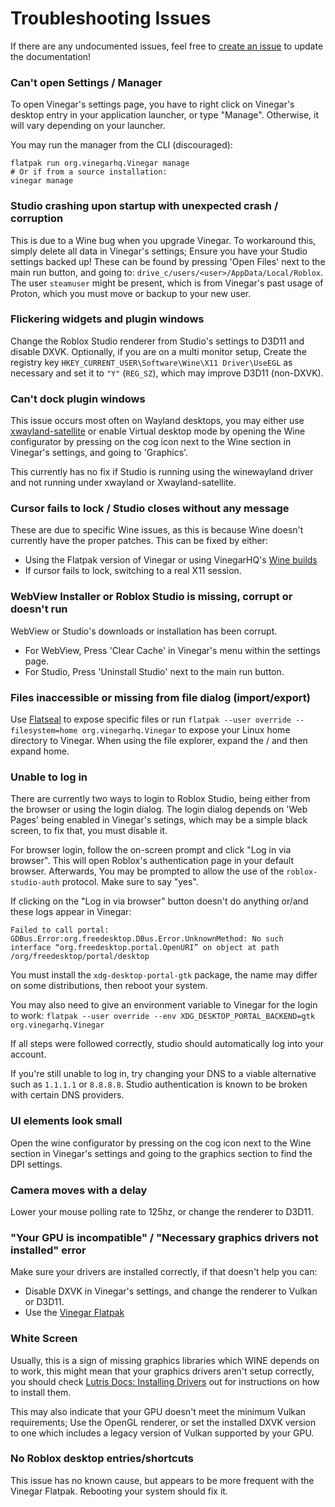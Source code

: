 # Troubleshooting Issues

If there are any undocumented issues, feel free to [create an issue](https://github.com/vinegarhq/vinegarhq.github.io/issues/new/choose) to update the documentation!

### Can't open Settings / Manager

To open Vinegar's settings page, you have to right click on Vinegar's desktop entry in your application launcher, or
type "Manage". Otherwise, it will vary depending on your launcher.

You may run the manager from the CLI (discouraged):
```
flatpak run org.vinegarhq.Vinegar manage
# Or if from a source installation:
vinegar manage
```

### Studio crashing upon startup with unexpected crash / corruption

This is due to a Wine bug when you upgrade Vinegar. To workaround this, simply delete all data in Vinegar's settings;
Ensure you have your Studio settings backed up! These can be found by pressing 'Open Files' next to the main run button, and going to:
`drive_c/users/<user>/AppData/Local/Roblox`. The user `steamuser` might be present, which is from Vinegar's past usage of Proton, which you must move or backup to your new user.

### Flickering widgets and plugin windows

Change the Roblox Studio renderer from Studio's settings to D3D11 and disable DXVK. Optionally, if you are on a multi monitor setup,
Create the registry key `HKEY_CURRENT_USER\Software\Wine\X11 Driver\UseEGL` as necessary and set it to `"Y"` (`REG_SZ`),
which may improve D3D11 (non-DXVK).

### Can't dock plugin windows

This issue occurs most often on Wayland desktops, you may either use [xwayland-satellite](https://github.com/Supreeeme/xwayland-satellite) 
or enable Virtual desktop mode by opening the Wine configurator by pressing on the cog icon next to the Wine section in Vinegar's settings,
and going to 'Graphics'.

This currently has no fix if Studio is running using the winewayland driver and not running under xwayland or Xwayland-satellite.

### Cursor fails to lock / Studio closes without any message

These are due to specific Wine issues, as this is because Wine doesn't currently have the proper patches.
This can be fixed by either:

- Using the Flatpak version of Vinegar or using VinegarHQ's [Wine builds](https://github.com/vinegarhq/wine-builds)
- If cursor fails to lock, switching to a real X11 session.

### WebView Installer or Roblox Studio is missing, corrupt or doesn't run

WebView or Studio's downloads or installation has been corrupt.
- For WebView, Press 'Clear Cache' in Vinegar's menu within the settings page.
- For Studio, Press 'Uninstall Studio' next to the main run button.

### Files inaccessible or missing from file dialog (import/export)

Use [Flatseal](https://flathub.org/en/apps/com.github.tchx84.Flatseal) to expose specific files or
run `flatpak --user override --filesystem=home org.vinegarhq.Vinegar` to expose your Linux home directory to Vinegar.
When using the file explorer, expand the / and then expand home.

### Unable to log in

There are currently two ways to login to Roblox Studio, being either from the browser or using the login dialog.
The login dialog depends on 'Web Pages' being enabled in Vinegar's setings, which may be a simple black screen, to fix that, you must disable it.

For browser login, follow the on-screen prompt and click "Log in via browser".
This will open Roblox's authentication page in your default browser. Afterwards, You may be prompted to allow the use of the `roblox-studio-auth` protocol. Make sure to say "yes".

If clicking on the "Log in via browser" button doesn't do anything or/and these logs appear in Vinegar:
```
Failed to call portal: GDBus.Error:org.freedesktop.DBus.Error.UnknownMethod: No such interface “org.freedesktop.portal.OpenURI” on object at path /org/freedesktop/portal/desktop
```
You must install the `xdg-desktop-portal-gtk` package, the name may differ on some distributions, then reboot your system.

You may also need to give an environment variable to Vinegar for the login to work: `flatpak --user override --env XDG_DESKTOP_PORTAL_BACKEND=gtk org.vinegarhq.Vinegar`

If all steps were followed correctly, studio should automatically log into your account.

If you're still unable to log in, try changing your DNS to a viable alternative such as `1.1.1.1` or `8.8.8.8`. Studio authentication is known to be broken with certain DNS providers.

### UI elements look small

Open the wine configurator by pressing on the cog icon next to the Wine section in Vinegar's settings and going to the graphics section to find the DPI settings.

### Camera moves with a delay

Lower your mouse polling rate to 125hz, or change the renderer to D3D11.

### "Your GPU is incompatible" / "Necessary graphics drivers not installed" error

Make sure your drivers are installed correctly, if that doesn't help you can:

- Disable DXVK in Vinegar's settings, and change the renderer to Vulkan or D3D11.
- Use the [Vinegar Flatpak](Installation/guides/flatpak.html)

### White Screen

Usually, this is a sign of missing graphics libraries which WINE depends on to work, this might mean that your graphics drivers aren't setup correctly, you should check [Lutris Docs: Installing Drivers](https://github.com/lutris/docs/blob/master/InstallingDrivers.md) out for instructions on how to install them.

This may also indicate that your GPU doesn't meet the minimum Vulkan requirements; Use the OpenGL renderer, or set the installed DXVK version to one which includes a legacy version of Vulkan supported by your GPU.

### No Roblox desktop entries/shortcuts

This issue has no known cause, but appears to be more frequent with the Vinegar Flatpak. Rebooting your system should fix it.
